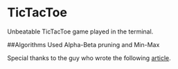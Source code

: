 # TicTacToe
Unbeatable TicTacToe game played in the terminal.  
  
##Algorithms Used
Alpha-Beta pruning and Min-Max

Special thanks to the guy who wrote the following [article](http://neverstopbuilding.com/minimax "minimax").
